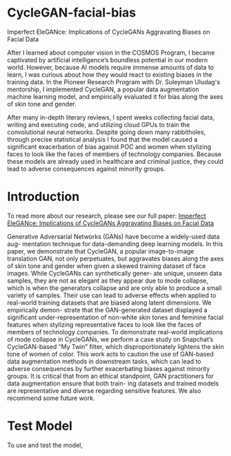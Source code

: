 # CycleGAN-facial-bias
Imperfect EleGANce: Implications of CycleGANs Aggravating Biases on Facial Data


After I learned about computer vision in the COSMOS Program, I became captivated by artificial intelligence’s boundless potential in our modern world. However, because AI models require immense amounts of data to learn, I was curious about how they would react to existing biases in the training data. In the Pioneer Research Program with Dr. Suleyman Uludag's mentorship, I implemented CycleGAN, a popular data augmentation machine learning model, and empirically evaluated it for bias along the axes of skin tone and gender. 

After many in-depth literary reviews, I spent weeks collecting facial data, writing and executing code, and utilizing cloud GPUs to train the convolutional neural networks. Despite going down many rabbitholes, through precise statistical analysis I found that the model caused a significant exacerbation of bias against POC and women when stylizing faces to look like the faces of members of technology companies. Because these models are already used in healthcare and criminal justice, they could lead to adverse consequences against minority groups. 

# Introduction

To read more about our research, please see our full paper: [Imperfect EleGANce: Implications of CycleGANs Aggravating Biases on Facial Data](/research_paper.pdf)

Generative Adversarial Networks (GANs) have become a widely-used data aug- mentation technique for data-demanding deep learning models. In this paper, we demonstrate that CycleGAN, a popular image-to-image translation GAN, not only perpetuates, but aggravates biases along the axes of skin tone and gender when given a skewed training dataset of face images. While CycleGANs can synthetically gener- ate unique, unseen data samples, they are not as elegant as they appear due to mode collapse, which is when the generators collapse and are only able to produce a small variety of samples. Their use can lead to adverse effects when applied to real-world training datasets that are biased along latent dimensions. We empirically demon- strate that the GAN-generated dataset displayed a significant under-representation of non-white skin tones and feminine facial features when stylizing representative faces to look like the faces of members of technology companies. To demonstrate real-world implications of mode collapse in CycleGANs, we perform a case study on Snapchat’s CycleGAN-based “My Twin” filter, which disproportionately lightens the skin tone of women of color. This work acts to caution the use of GAN-based data augmentation methods in downstream tasks, which can lead to adverse consequences by further exacerbating biases against minority groups. It is critical that from an ethical standpoint, GAN practitioners for data augmentation ensure that both train- ing datasets and trained models are representative and diverse regarding sensitive features. We also recommend some future work.

# Test Model

To use and test the model, 
